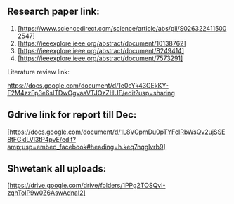 ## Research paper link:

1. [https://www.sciencedirect.com/science/article/abs/pii/S0263224115002547]
2. [https://ieeexplore.ieee.org/abstract/document/10138762]
3. [https://ieeexplore.ieee.org/abstract/document/8249414]
4. [https://ieeexplore.ieee.org/abstract/document/7573291]

Literature review link:

https://docs.google.com/document/d/1e0cYk43GEkKY-F2M4zzFp3e6sITDwOgvaaVTJOzZHUE/edit?usp=sharing

## Gdrive link for report till Dec:

[https://docs.google.com/document/d/1L8VGpmDu0pTYFcIRbWsQv2ujSSE8tFGklLVl3tP4pvE/edit?amp;usp=embed_facebook#heading=h.keq7nqglvrb9]

## Shwetank all uploads:

[https://drive.google.com/drive/folders/1PPg2TOSQvI-zqhTolP9w0Z6AswAdnaI2]
